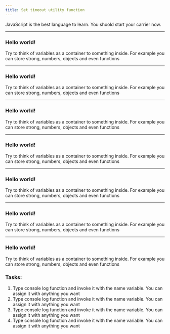 ```yaml
---
title: Set timeout utility function
---
```


JavaScript is the best language to learn. You shoold start your carrier now.

---

<h3>Hello world!</h3>
<p>Try to think of variables as a container to something inside. For example you can store strong, numbers, objects and even functions</p>

<hr/>
<h3>Hello world!</h3>
<p>Try to think of variables as a container to something inside. For example you can store strong, numbers, objects and even functions</p>

<hr/>
<h3>Hello world!</h3>
<p>Try to think of variables as a container to something inside. For example you can store strong, numbers, objects and even functions</p>

<hr/>
<h3>Hello world!</h3>
<p>Try to think of variables as a container to something inside. For example you can store strong, numbers, objects and even functions</p>

<hr/>
<h3>Hello world!</h3>
<p>Try to think of variables as a container to something inside. For example you can store strong, numbers, objects and even functions</p>

<hr/>
<h3>Hello world!</h3>
<p>Try to think of variables as a container to something inside. For example you can store strong, numbers, objects and even functions</p>

<hr/>
<h3>Hello world!</h3>
<p>Try to think of variables as a container to something inside. For example you can store strong, numbers, objects and even functions</p>

<h3>Tasks:</h3>
<ol>
    <li>Type console log function and invoke it with the name variable. You can assign it with anything you want</li>
    <li>Type console log function and invoke it with the name variable. You can assign it with anything you want</li>
    <li>Type console log function and invoke it with the name variable. You can assign it with anything you want</li>
    <li>Type console log function and invoke it with the name variable. You can assign it with anything you want</li>
</ol>
